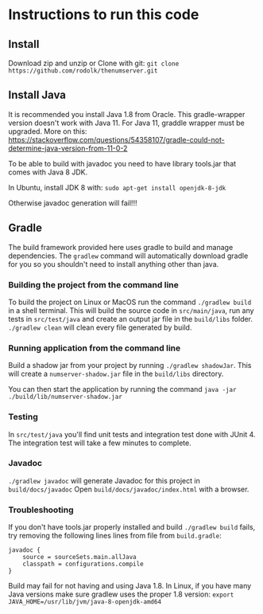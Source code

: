 # Instructions to run this code

## Install
Download zip and unzip or
Clone with git:
`git clone https://github.com/rodolk/thenumserver.git`

## Install Java

It is recommended you install Java 1.8 from Oracle.
This gradle-wrapper version doesn't work with Java 11.
For Java 11, graddle wrapper must be upgraded.
More on this: https://stackoverflow.com/questions/54358107/gradle-could-not-determine-java-version-from-11-0-2 

To be able to build with javadoc you need to have library tools.jar that comes with Java 8 JDK. 

In Ubuntu, install JDK 8 with:
`sudo apt-get install openjdk-8-jdk`

Otherwise javadoc generation will fail!!!

## Gradle

The build framework provided here uses gradle to build and manage
dependencies.  The `gradlew` command will automatically download gradle for you so you shouldn't need to install anything other than java.


### Building the project from the command line

To build the project on Linux or MacOS run the command `./gradlew build` in a shell terminal.  This will build the source code in
`src/main/java`, run any tests in `src/test/java` and create an output
jar file in the `build/libs` folder.
`./gradlew clean` will clean every file generated by build.


### Running application from the command line

Build a shadow jar from your project by running `./gradlew shadowJar`.  This will create a `numserver-shadow.jar` file in the `build/libs` directory.

You can then start the application by running the command
`java -jar ./build/lib/numserver-shadow.jar`


### Testing
In `src/test/java` you'll find unit tests and integration test done with JUnit 4.
The integration test will take a few minutes to complete.


### Javadoc
`./gradlew javadoc` will generate Javadoc for this project in `build/docs/javadoc`
Open `build/docs/javadoc/index.html` with a browser.


### Troubleshooting
If you don't have tools.jar properly installed and build `./gradlew build` fails, try removing  the following lines lines from file from `build.gradle`:
```
javadoc {
    source = sourceSets.main.allJava
    classpath = configurations.compile
}
```

Build may fail for not having and using Java 1.8.
In Linux, if you have many Java versions make sure gradlew uses the proper 1.8 version:
`export JAVA_HOME=/usr/lib/jvm/java-8-openjdk-amd64`



